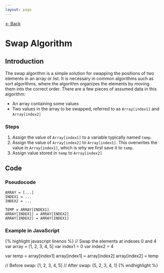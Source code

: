 ```yaml
---
layout: page
---
```


[← Back](./)

# Swap Algorithm

## Introduction

The swap algorithm is a simple solution for swapping the positions of two elements in an array or list. It is necessary in common algorithms such as sort algorithms, where the algorithm organizes the elements by moving them into the correct order. There are a few pieces of assumed data in this algorithm:

- An array containing some values
- Two values in the array to be swapped, referred to as `Array[index1]` and `Array[index2]`

### Steps

1. Assign the value of `Array[index1]` to a variable typically named `temp`.
2. Assign the value of `Array[index2]` to `Array[index1]`. This overwrites the value in `Array[index1]`, which is why we first save it to `temp`.
3. Assign value stored in `temp` to `Array[index2]`

## Code

### Pseudocode

```
ARRAY = [...]
INDEX1 = ...
INDEX2 = ...

TEMP = ARRAY[INDEX1]
ARRAY[INDEX1] = ARRAY[INDEX2]
ARRAY[INDEX2] = ARRAY[INDEX1]
```

### Example in JavaScript

{% highlight javascript linenos %}
// Swap the elements at indexes 0 and 4
var array = [1, 2, 3, 4, 5]
var index1 = 0
var index2 = 4

var temp = array[index1]
array[index1] = array[index2]
array[index2] = temp

// Before swap: [1, 2, 3, 4, 5]
// After swap: [5, 2, 3, 4, 1]
{% endhighlight %}